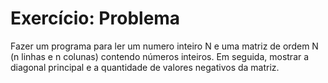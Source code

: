 # Exercício: Problema 
Fazer um programa para ler um numero inteiro N e uma matriz de ordem N (n linhas e n colunas) contendo números inteiros. Em seguida, mostrar a diagonal principal e a quantidade de valores negativos da matriz. 
##

